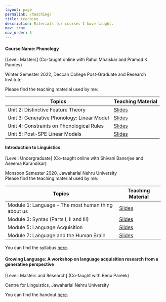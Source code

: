```yaml
---
layout: page
permalink: /teaching/
title: teaching
description: Materials for courses I have taught.
nav: true
nav_order: 5
---
```


#### Course Name: Phonology 
[Level: Masters] (Co-taught online with Rahul Mhaiskar and Pramod K. Pandey)  

Winter Semester 2022, Deccan College Post-Graduate and Research Institute  

Please find the teaching material used by me: 

| Topics 	| Teaching Material 	|
|---	|---	|
| Unit 2: Distinctive Feature Theory 	| [Slides](https://drive.google.com/file/d/1dUvi3jy1xS-aeS67rH9g0Co5YNXP80o2/view?usp=drivesdk)  	|
| Unit 3: Generative Phonology: Linear Model 	| [Slides](https://drive.google.com/file/d/11SFc4OFstq3KOQslA2r82BINx5BLzcAS/view?usp=drivesdk)  	|
| Unit 4: Constraints on Phonological Rules  	| [Slides](https://drive.google.com/file/d/1Nw-YdzSx-m7X6r-pY8yIhrah2xOkno2S/view?usp=drivesdk)  	|
| Unit 5: Post-SPE Linear Models  	| [Slides](https://drive.google.com/file/d/1D1OCsxSfrsftC2GrhCX-TElQucY7So3Q/view?usp=drivesdk)  	|  


  
  



#### Introduction to Linguistics 
[Level: Undergraduate]
(Co-taught online with Shivani Banerjee and Aseema Karandikar)  


Monsoon Semester 2020, Jawaharlal Nehru University  
Please find the teaching material used by me: 


|  Topics 	|  Teaching Material 	|
|---	|---	|
| Module 1: Language – The most human thing about us  	| [Slides](https://drive.google.com/file/d/1o-HNheFWdJO1SwOtOrG6jnvfolS5um6n/view?usp=drivesdk)   	|
| Module 3: Syntax (Parts I, II and III)   	| [Slides](https://drive.google.com/file/d/1eegGmaGyVJDNhZuQsiwk1irKEwiiYPhr/view?usp=drivesdk)   	|
| Module 5: Language Acquisition  	| [Slides](https://drive.google.com/file/d/197M1zXhsSRmJXuw8LsVQe6V6hFxN6VoX/view?usp=drivesdk)   	|
| Module 7: Language and the Human Brain   	| [Slides](https://drive.google.com/file/d/1LJbyVRTvCP_W4abJWqy368a9GILq3Z9z/view?usp=drivesdk)  	|

You can find the syllabus [here](https://drive.google.com/file/d/1OocVIkWd1KsGssEyX7mmfz1AFJtCAnIy/view?usp=drivesdk).  




#### Growing Language: A workshop on language acquisition research from a generative perspective 
[Level: Masters and Research] 
(Co-taught with Benu Pareek)  

Centre for Linguistics, Jawaharlal Nehru University   

You can find the handout [here](https://drive.google.com/file/d/1oQkZQmjuB18j-CaccfUp73zILwN2SNKg/view?usp=drivesdk).